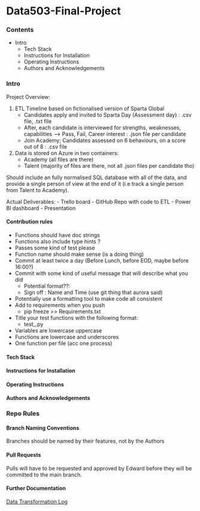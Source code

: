 # Data503-Final-Project

### Contents

- Intro
  - Tech Stack 
  - Instructions for Installation
  - Operating Instructions
  - Authors and Acknowledgements 

### Intro 

Project Overview: 

1. ETL Timeline based on fictionalised version of Sparta Global 
   - Candidates apply and invited to Sparta Day (Assessment day) : .csv file, .txt file
   - After, each candidate is interviewed for strengths, 	weaknesses, capabilities --> Pass, 	Fail, Career interest : .json file per candidate
   - Join Academy; Candidates assessed on 6 behaviours, on a score out of 8 : .csv file
2. Data is stored on Azure in two containers:
   - Academy (all files are there)
   - Talent  (majority of files are there, not all .json files per candidate tho)

Should include an fully normalised SQL database with all of the data, and provide a single person of view at the end of it (i.e track a single person from Talent to Academy).

Actual Deliverables:
        - Trello board 
        - GitHub Repo with code to ETL
        - Power BI dashboard
        - Presentation 

#### Contribution rules 

- Functions should have doc strings
- Functions also include type hints ?
- Passes some kind of test please
- Function name should make sense (is a doing thing)
- Commit at least twice a day (Before Lunch, before EOD, maybe before 16:00?)
- Commit with some kind of useful message that will describe what you did 
  - Potential format??: 
  - Sign off : Name and Time (use git thing that aurora said)
- Potentially use a formatting tool to make code all consistent 
- Add to requirements when you push
  - pip freeze >> Requirements.txt 
- Title your test functions with the following format:
  - test_<function>.py
- Variables are lowercase uppercase 
- Functions are lowercase and underscores
- One function per file (acc one process)

#### Tech Stack 

#### Instructions for Installation 

#### Operating Instructions 

#### Authors and Acknowledgements 

### Repo Rules

#### Branch Naming Conventions

Branches should be named by their features, not by the Authors 

#### Pull Requests

Pulls will have to be requested and approved by Edward before they will be committed to the main branch.

#### Further Documentation
[Data Transformation Log](notes/data_transformation_log.md)
